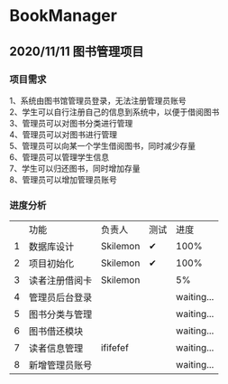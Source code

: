 # BookManager
## 2020/11/11 图书管理项目
### 项目需求
1、系统由图书馆管理员登录，无法注册管理员账号<br />
2、学生可以自行注册自己的信息到系统中，以便于借阅图书<br />
3、管理员可以对图书分类进行管理<br />
4、管理员可以对图书进行管理<br />
5、管理员可以向某一个学生借阅图书，同时减少存量<br />
6、管理员可以管理学生信息<br />
7、学生可以归还图书，同时增加存量<br />
8、管理员可以增加管理员账号<br />
### 进度分析
<table>
    <th>
        <td>功能</td>
        <td>负责人</td>
        <td>测试</td>
        <td>进度</td>
    </th>
    <tr>
        <td>1</td>
        <td>数据库设计</td>
        <td>Skilemon</td>
        <td>✔</td>
        <td>100%</td>
    </tr>
    <tr>
        <td>2</td>
        <td>项目初始化</td>
        <td>Skilemon</td>
        <td>✔</td>
        <td>100%</td>
    </tr>
    <tr>
        <td>3</td>
        <td>读者注册借阅卡</td>
        <td>Skilemon</td>
        <td></td>
        <td>5%</td>
    </tr>
    <tr>
        <td>4</td>
        <td>管理员后台登录</td>
        <td></td>
        <td></td>
        <td>waiting...</td>
    </tr>
    <tr>
        <td>5</td>
        <td>图书分类与管理</td>
        <td></td>
        <td></td>
        <td>waiting...</td>
    </tr>
    <tr>
        <td>6</td>
        <td>图书借还模块</td>
        <td></td>
        <td></td>
        <td>waiting...</td>
    </tr>
    <tr>
        <td>7</td>
        <td>读者信息管理</td>
        <td>ififefef</td>
        <td></td>
        <td>waiting...</td>
    </tr>
    <tr>
        <td>8</td>
        <td>新增管理员账号</td>
        <td></td>
        <td></td>
        <td>waiting...</td>
    </tr>
</table>
